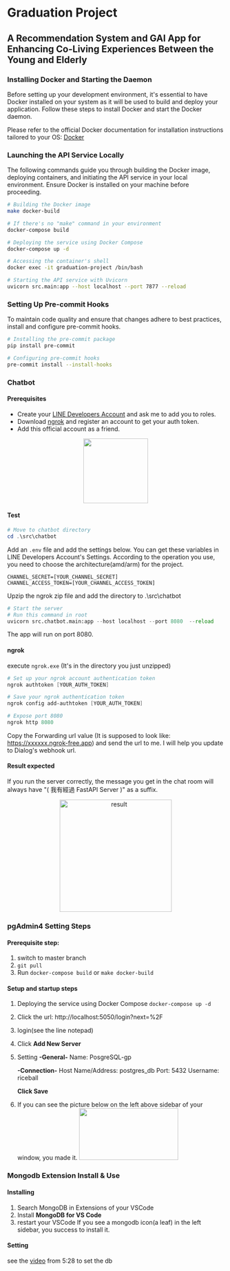 # Graduation Project
## A Recommendation System and GAI App for Enhancing Co-Living Experiences Between the Young and Elderly

### Installing Docker and Starting the Daemon
Before setting up your development environment, it's essential to have Docker installed on your system as it will be used to build and deploy your application. Follow these steps to install Docker and start the Docker daemon.

Please refer to the official Docker documentation for installation instructions tailored to your OS: [Docker](https://www.docker.com/products/docker-desktop/)


### Launching the API Service Locally

The following commands guide you through building the Docker image, deploying containers, and initiating the API service in your local environment. Ensure Docker is installed on your machine before proceeding.

```bash
# Building the Docker image
make docker-build

# If there's no "make" command in your environment
docker-compose build

# Deploying the service using Docker Compose
docker-compose up -d

# Accessing the container's shell
docker exec -it graduation-project /bin/bash

# Starting the API service with Uvicorn
uvicorn src.main:app --host localhost --port 7877 --reload
```

### Setting Up Pre-commit Hooks

To maintain code quality and ensure that changes adhere to best practices, install and configure pre-commit hooks.

```bash
# Installing the pre-commit package
pip install pre-commit

# Configuring pre-commit hooks
pre-commit install --install-hooks
```


### Chatbot
#### Prerequisites
- Create your [LINE Developers Account](https://account.line.biz/login?redirectUri=https%3A%2F%2Fdevelopers.line.biz%2Fconsole%2Fchannel%2Fnew%3Ftype%3Dline-login) and ask me to add you to roles.
- Download [ngrok](https://ngrok.com/download) and register an account to get your auth token.
- Add this official account as a friend.
<div align="center">
  <img src="https://github.com/Fang-4-Group/Graduation-Project/assets/82760846/c369e78a-5553-424e-8ac5-8b0042772d66" width="150" height="150">
</div>

#### Test
```powershell
# Move to chatbot directory
cd .\src\chatbot
```
Add an `.env` file and add the settings below. You can get these variables in LINE Developers Account's Settings.
According to the operation you use, you need to choose the architecture(amd/arm) for the project.
```env
CHANNEL_SECRET=[YOUR_CHANNEL_SECRET]
CHANNEL_ACCESS_TOKEN=[YOUR_CHANNEL_ACCESS_TOKEN]
```
Upzip the ngrok zip file and add the directory to .\src\chatbot
```python
# Start the server
# Run this command in root
uvicorn src.chatbot.main:app --host localhost --port 8080  --reload
```
The app will run on port 8080.

#### ngrok
execute `ngrok.exe` (It's in the directory you just unzipped)
```powershell
# Set up your ngrok account authentication token
ngrok authtoken [YOUR_AUTH_TOKEN]

# Save your ngrok authentication token
ngrok config add-authtoken [YOUR_AUTH_TOKEN]

# Expose port 8080
ngrok http 8080
```
Copy the Forwarding url value (It is supposed to look like: https://xxxxxx.ngrok-free.app) and send the url to me. I will help you update to Dialog's webhook url.

#### Result expected
If you run the server correctly, the message you get in the chat room will always have "( 我有經過 FastAPI Server )" as a suffix.
<div align="center">
  <img width="260" alt="result" src="https://github.com/Fang-4-Group/Graduation-Project/assets/82760846/80f5899b-8e3b-492e-a6e2-588adff271ee">
</div>


### pgAdmin4 Setting Steps
#### Prerequisite step:
1. switch to master branch
2. `git pull`
3. Run `docker-compose build` or `make docker-build`
#### Setup and startup steps
1. Deploying the service using Docker Compose
    ```docker-compose up -d```
2. Click the url: http://localhost:5050/login?next=%2F
3. login(see the line notepad)
4. Click **Add New Server**
5. Setting
    **-General-**
    Name: PosgreSQL-gp

    **-Connection-**
    Host Name/Address: postgres_db
    Port: 5432
    Username: riceball

    **Click Save**

6. If you can see the picture below on the left above sidebar of your window, you made it.
   <img src="https://github.com/Fang-4-Group/Graduation-Project/assets/93365070/da9f4beb-60e0-4e8f-9f6f-9dfc6fb5a31a" width="230" height="120">

### Mongodb Extension Install & Use
#### Installing
1. Search MongoDB in Extensions of your VSCode
2. Install **MongoDB for VS Code**
3. restart your VSCode
If you see a mongodb icon(a leaf) in the left sidebar, you success to install it.
#### Setting
see the [video](https://youtu.be/3XkHMh91dtQ?si=CSQwmWVK4FGo0hVJ&t=328) from 5:28 to set the db
